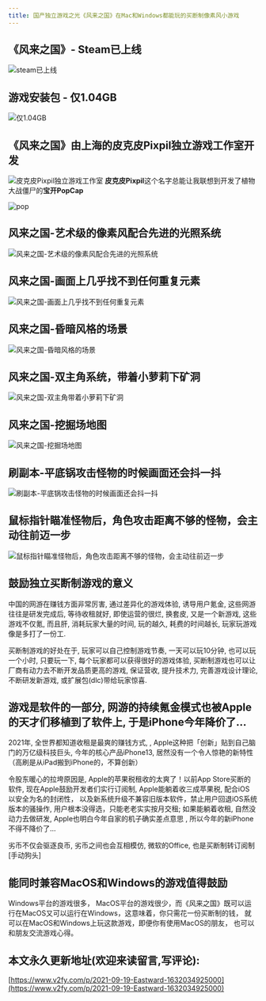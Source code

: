 ```yaml
---
title: 国产独立游戏之光《风来之国》在Mac和Windows都能玩的买断制像素风小游戏
---
```




## 《风来之国》- Steam已上线


![steam已上线](https://cdn.fangyuanxiaozhan.com/assets/1632035022415wFRa1rW5.png)

## 游戏安装包 - 仅1.04GB

![仅1.04GB](https://cdn.fangyuanxiaozhan.com/assets/1632035027097sNQcN0kJ.png)

## 《风来之国》由上海的皮克皮Pixpil独立游戏工作室开发

![皮克皮Pixpil独立游戏工作室](https://cdn.fangyuanxiaozhan.com/assets/1632035031823fmAjH8PY.png)
**皮克皮Pixpil**这个名字总能让我联想到开发了植物大战僵尸的**宝开PopCap**

![pop](https://cdn.fangyuanxiaozhan.com/assets/1632035036742rPRCGhNx.png)


## 风来之国-艺术级的像素风配合先进的光照系统

![风来之国-艺术级的像素风配合先进的光照系统](https://cdn.fangyuanxiaozhan.com/assets/1632035043085nxP8Xwb2.png)

## 风来之国-画面上几乎找不到任何重复元素

![风来之国-画面上几乎找不到任何重复元素](https://cdn.fangyuanxiaozhan.com/assets/1632035047498PrJkPiX5.png)

## 风来之国-昏暗风格的场景

![风来之国-昏暗风格的场景](https://cdn.fangyuanxiaozhan.com/assets/1632035055271jXx0A8sF.png)

## 风来之国-双主角系统，带着小萝莉下矿洞

![风来之国-双主角带着小萝莉下矿洞](https://cdn.fangyuanxiaozhan.com/assets/1632035059278HZ5iS22p.png)

## 风来之国-挖掘场地图

![风来之国-挖掘场地图](https://cdn.fangyuanxiaozhan.com/assets/1632035063242S16r6hyw.png)

## 刷副本-平底锅攻击怪物的时候画面还会抖一抖

![刷副本-平底锅攻击怪物的时候画面还会抖一抖](https://cdn.fangyuanxiaozhan.com/assets/1632035070392Yxp1Serb.gif)

## 鼠标指针瞄准怪物后，角色攻击距离不够的怪物，会主动往前迈一步
![鼠标指针瞄准怪物后，角色攻击距离不够的怪物，会主动往前迈一步](https://cdn.fangyuanxiaozhan.com/assets/1632035076579t2zF475X.png)


## 鼓励独立买断制游戏的意义


中国的网游在赚钱方面非常厉害, 通过差异化的游戏体验, 诱导用户氪金, 这些网游往往是研发完成后, 等待收租就好, 即使运营的很烂, 换套皮, 又是一个新游戏, 这些游戏不仅氪, 而且肝, 消耗玩家大量的时间, 玩的越久, 耗费的时间越长, 玩家玩游戏像是多打了一份工.

买断制游戏的好处在于, 玩家可以自己控制游戏节奏, 一天可以玩10分钟, 也可以玩一个小时, 只要玩一下, 每个玩家都可以获得很好的游戏体验, 买断制游戏也可以让厂商有动力去不断开发品质更高的游戏, 保证营收, 提升技术力, 完善游戏设计理论, 不断研发新游戏, 或扩展包(dlc)带给玩家惊喜.


## 游戏是软件的一部分, 网游的持续氪金模式也被Apple的天才们移植到了软件上, 于是iPhone今年降价了...

2021年, 全世界都知道收租是最爽的赚钱方式,  , Apple这种把「创新」贴到自己脑门的万亿级科技巨头, 今年的核心产品iPhone13, 居然没有一个令人惊艳的新特性（高刷是从iPad搬到iPhone的，不算创新）

令股东暖心的拉垮原因是, Apple的苹果税租收的太爽了！以前App Store买断的软件, 现在Apple鼓励开发者们实行订阅制, Apple能躺着收三成苹果税, 配合iOS 以安全为名的封闭性， 以及新系统升级不兼容旧版本软件，禁止用户回退iOS系统版本的骚操作, 用户根本没得选，只能老老实实按月交租; 如果能躺着收租, 自然没动力去做研发, Apple也明白今年自家的机子确实差点意思 , 所以今年的新iPhone不得不降价了...

劣币不仅会驱逐良币, 劣币之间也会互相模仿, 微软的Office, 也是买断制转订阅制[手动狗头] 


## 能同时兼容MacOS和Windows的游戏值得鼓励

Windows平台的游戏很多， MacOS平台的游戏很少，而《风来之国》既可以运行在MacOS又可以运行在Windows，这意味着，你只需花一份买断制的钱， 就可以在MacOS和Windows上玩这款游戏，即便你有使用MacOS的朋友， 也可以和朋友交流游戏心得。





## 本文永久更新地址(欢迎来读留言,写评论):

[https://www.v2fy.com/p/2021-09-19-Eastward-1632034925000](https://www.v2fy.com/p/2021-09-19-Eastward-1632034925000)
